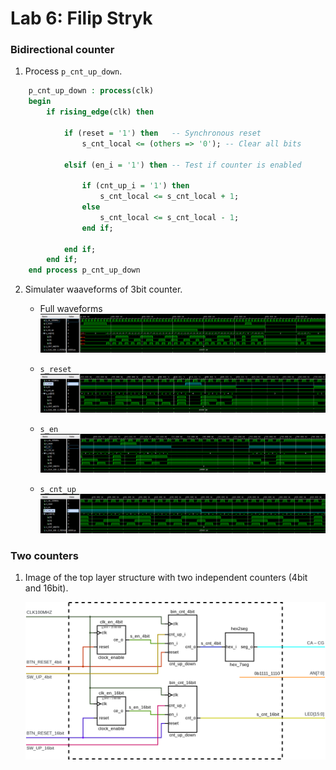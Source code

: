# Lab 6: Filip Stryk

### Bidirectional counter

1. Process `p_cnt_up_down`.

```vhdl
    p_cnt_up_down : process(clk)
    begin
        if rising_edge(clk) then
        
            if (reset = '1') then   -- Synchronous reset
                s_cnt_local <= (others => '0'); -- Clear all bits

            elsif (en_i = '1') then -- Test if counter is enabled

                if (cnt_up_i = '1') then
                    s_cnt_local <= s_cnt_local + 1;
                else
                    s_cnt_local <= s_cnt_local - 1;
                end if;

            end if;
        end if;
    end process p_cnt_up_down
```

2. Simulater waaveforms of 3bit counter.

   - Full waveforms
   ![Full waveforms](img/waveforms_full.png)

   - `s_reset`
   ![Reset](img/waveforms_reset.png)

   - `s_en`
   ![Reset](img/waveforms_enable.png)

   - `s_cnt_up`
   ![Reset](img/waveforms_direction.png)

### Two counters

1. Image of the top layer structure with two independent counters (4bit and 16bit).

   ![Diagram](img/diagram.png)
